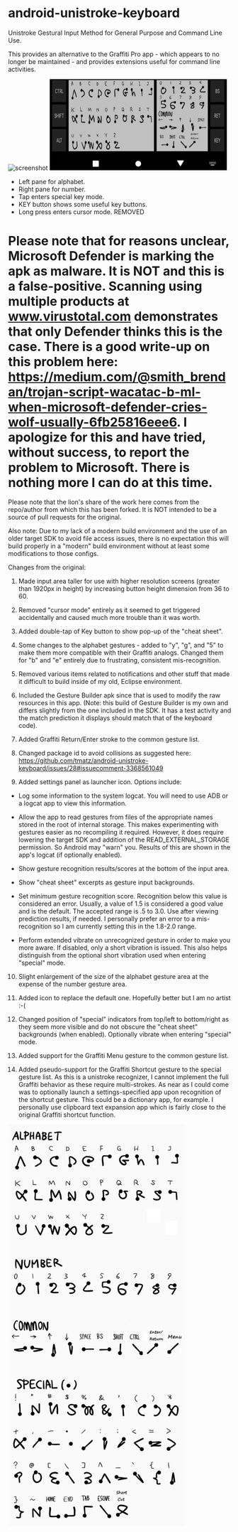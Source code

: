 # android-unistroke-keyboard

Unistroke Gestural Input Method for General Purpose and Command Line Use.

This provides an alternative to the Graffiti Pro app - which appears to no longer be maintained - and provides extensions useful for command line activities.

<img alt="screenshot" src="./docs/images/screenshot.png" width="400px">
<img alt="screenshot" src="./docs/images/screenshot2.png" width="400px">

* Left pane for alphabet.
* Right pane for number.
* Tap enters special key mode.
* KEY button shows some useful key buttons.
* Long press enters cursor mode. REMOVED

# Please note that for reasons unclear, Microsoft Defender is marking the apk as malware. It is NOT and this is a false-positive. Scanning using multiple products at www.virustotal.com demonstrates that only Defender thinks this is the case. There is a good write-up on this problem here: https://medium.com/@smith_brendan/trojan-script-wacatac-b-ml-when-microsoft-defender-cries-wolf-usually-6fb25816eee6. I apologize for this and have tried, without success, to report the problem to Microsoft. There is nothing more I can do at this time.

Please note that the lion's share of the work here comes from the repo/author from which this has been forked. It is NOT intended to be a source of pull requests for the original.

Also note: Due to my lack of a modern build environment and the use of an older target SDK to avoid file access issues, there is no expectation this will build properly in a "modern" build environment without at least some modifications to those configs.

Changes from the original:

1. Made input area taller for use with higher resolution screens (greater than 1920px in height) by increasing button height dimension from 36 to 60.

2. Removed "cursor mode" entirely as it seemed to get triggered accidentally and caused much more trouble than it was worth.

3. Added double-tap of Key button to show pop-up of the "cheat sheet".

4. Some changes to the alphabet gestures - added to "y", "g", and "5" to make them more compatible with their Graffiti analogs. Changed them for "b" and "e" entirely due to frustrating, consistent mis-recognition.

5. Removed various items related to notifications and other stuff that made it difficult to build inside of my old, Eclipse environment.

6. Included the Gesture Builder apk since that is used to modify the raw resources in this app. (Note: this build of Gesture Builder is my own and differs slightly from the one included in the SDK. It has a test activity and the match prediction it displays
should match that of the keyboard code).

7. Added Graffiti Return/Enter stroke to the common gesture list.

8. Changed package id to avoid collisions as suggested here: https://github.com/tmatz/android-unistroke-keyboard/issues/28#issuecomment-3368561049

9. Added settings panel as launcher icon. Options include:

 * Log some information to the system logcat. You will need to use ADB or a logcat app to view this information.

 * Allow the app to read gestures from files of the appropriate names stored in the root of internal storage. This makes experimenting with gestures easier as no recompiling it required. However, it does require lowering the target SDK and addition of
the READ_EXTERNAL_STORAGE permission. So Android may "warn" you. Results of this are shown in the app's logcat (if optionally enabled).

 * Show gesture recognition results/scores at the bottom of the input area.

 * Show "cheat sheet" excerpts as gesture input backgrounds.

 * Set minimum gesture recognition score. Recognition below this value is considered an error. Usually, a value of 1.5 is considered a good value and is the default. The accepted range is .5 to 3.0. Use after viewing prediction results, if needed. I
personally prefer an error to a mis-recognition so I am currently setting this in the 1.8-2.0 range.

 * Perform extended vibrate on unrecognized gesture in order to make you more aware. If disabled, only a short vibration is issued. This also helps distinguish from the optional short vibration used when entering "special" mode.

10. Slight enlargement of the size of the alphabet gesture area at the expense of the number gesture area.

11. Added icon to replace the default one. Hopefully better but I am no artist :-(

12. Changed position of "special" indicators from top/left to bottom/right as they seem more visible and do not obscure the "cheat sheet" backgrounds (when enabled). Optionally vibrate when entering "special" mode.

13. Added support for the Graffiti Menu gesture to the common gesture list.

14. Added pseudo-support for the Graffiti Shortcut gesture to the special gesture list. As this is a unistroke recognizer, I cannot implement the full Graffiti behavior as these require multi-strokes. As near as I could come was to optionally launch a
settings-specified app upon recognition of the shortcut gesture. This could be a dictionary app, for example. I personally use clipboard text expansion app which is fairly close to the original Graffiti shortcut function.

<img alt="gesture" src="./docs/images/gesture.png" width="400px">
